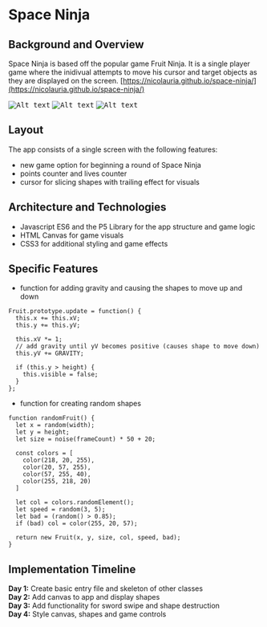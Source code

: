 # Space Ninja

## Background and Overview
Space Ninja is based off the popular game Fruit Ninja. It is a single player game where the inidivual attempts to move his cursor and target objects as they are displayed on the screen. [https://nicolauria.github.io/space-ninja/](https://nicolauria.github.io/space-ninja/)

<kbd>![Alt text](images/space-chop-homepage.png?s=50)</kbd>
<kbd>![Alt text](images/space-chop-game-view.png?s=50)</kbd>
<kbd>![Alt text](images/space-chop-final-score.png?s=50)</kbd>

## Layout
The app consists of a single screen with the following features:
* new game option for beginning a round of Space Ninja
* points counter and lives counter
* cursor for slicing shapes with trailing effect for visuals

## Architecture and Technologies
* Javascript ES6 and the P5 Library for the app structure and game logic
* HTML Canvas for game visuals
* CSS3 for additional styling and game effects

## Specific Features
- function for adding gravity and causing the shapes to move up and down
```
Fruit.prototype.update = function() {
  this.x += this.xV;
  this.y += this.yV;

  this.xV *= 1;
  // add gravity until yV becomes positive (causes shape to move down)
  this.yV += GRAVITY;

  if (this.y > height) {
    this.visible = false;
  }
};
```
- function for creating random shapes
```
function randomFruit() {
  let x = random(width);
  let y = height;
  let size = noise(frameCount) * 50 + 20;

  const colors = [
    color(218, 20, 255),
    color(20, 57, 255),
    color(57, 255, 40),
    color(255, 218, 20)
  ]

  let col = colors.randomElement();
  let speed = random(3, 5);
  let bad = (random() > 0.85);
  if (bad) col = color(255, 20, 57);

  return new Fruit(x, y, size, col, speed, bad);
}
```
## Implementation Timeline
**Day 1:** Create basic entry file and skeleton of other classes<br />
**Day 2:** Add canvas to app and display shapes<br />
**Day 3:** Add functionality for sword swipe and shape destruction<br />
**Day 4:** Style canvas, shapes and game controls<br />
